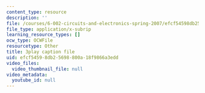 ```yaml
---
content_type: resource
description: ''
file: /courses/6-002-circuits-and-electronics-spring-2007/efcf54598db25698800a18f9866a3edd_OGtElTMJidE.vtt
file_type: application/x-subrip
learning_resource_types: []
ocw_type: OCWFile
resourcetype: Other
title: 3play caption file
uid: efcf5459-8db2-5698-800a-18f9866a3edd
video_files:
  video_thumbnail_file: null
video_metadata:
  youtube_id: null
---
```

